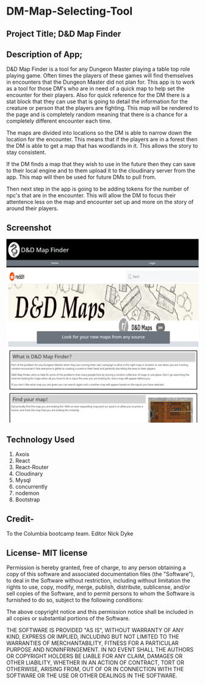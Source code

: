 # DM-Map-Selecting-Tool

## Project Title; D&D Map Finder

## Description of App;

D&D Map Finder is a tool for any Dungeon Master playing a table top role playing game. Often times the players of these games will find themselves in encounters that the Dungeon Master did not plan for. This app is to work as a tool for those DM's who are in need of a quick map to help set the encounter for their players. Also for quick reference for the DM there is a stat block that they can use that is going to detail the information for the creature or person that the players are fighting. This map will be rendered to the page and is completely random meaning that there is a chance for a completely different encounter each time.

The maps are divided into locations so the DM is able to narrow down the location for the encounter. This means that if the players are in a forest then the DM is able to get a map that has woodlands in it. This allows the story to stay consistent.

If the DM finds a map that they wish to use in the future then they can save to their local engine and to them upload it to the cloudinary server from the app. This map will then be used for future DMs to pull from.

Then next step in the app is going to be adding tokens for the number of npc's that are in the encounter. This will allow the DM to focus their attentence less on the map and encounter set up and more on the story of around their players.

## Screenshot

![picture](/client/src/images/screenshot.PNG)

## Technology Used

1. Axois
2. React
3. React-Router
4. Cloudinary
5. Mysql
6. concurrently
7. nodemon
8. Bootstrap

## Credit-

To the Columbia bootcamp team. Editor Nick Dyke

## License- MIT license

Permission is hereby granted, free of charge, to any person obtaining a copy of this software and associated documentation files (the "Software"), to deal in the Software without restriction, including without limitation the rights to use, copy, modify, merge, publish, distribute, sublicense, and/or sell copies of the Software, and to permit persons to whom the Software is furnished to do so, subject to the following conditions:

The above copyright notice and this permission notice shall be included in all copies or substantial portions of the Software.

THE SOFTWARE IS PROVIDED "AS IS", WITHOUT WARRANTY OF ANY KIND, EXPRESS OR IMPLIED, INCLUDING BUT NOT LIMITED TO THE WARRANTIES OF MERCHANTABILITY, FITNESS FOR A PARTICULAR PURPOSE AND NONINFRINGEMENT. IN NO EVENT SHALL THE AUTHORS OR COPYRIGHT HOLDERS BE LIABLE FOR ANY CLAIM, DAMAGES OR OTHER LIABILITY, WHETHER IN AN ACTION OF CONTRACT, TORT OR OTHERWISE, ARISING FROM, OUT OF OR IN CONNECTION WITH THE SOFTWARE OR THE USE OR OTHER DEALINGS IN THE SOFTWARE.
